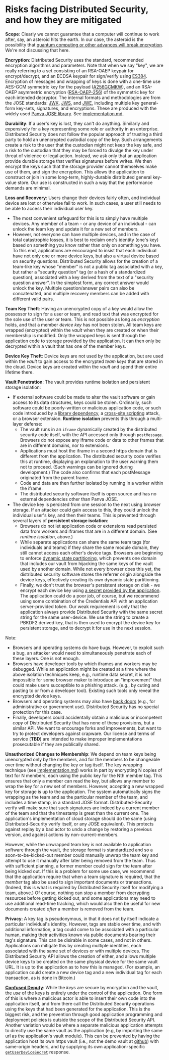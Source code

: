 # Risks facing Distributed Security, and how they are mitigated

**Scope**: Clearly we cannot guarantee that a computer will continue to work after, say, an asteroid hits the earth. In our case, the asteroid is the possibility that [quantum computing or other advances will break encryption](https://www.technologyreview.com/2023/10/19/1081389/unbreakable-encryption-quantum-computers-cryptography-math-problems/). We're not discussing that here.

**Encryption**: Distributed Security uses the standard, recommended encryption algorithms and parameters. Note that when we say "key", we are really referring to a set consisting of an RSA-OAEP keypair for encrypt/decrypt, and an ECDSA keypair for sign/verify using [ES384](https://datatracker.ietf.org/doc/html/rfc7518#section-3.4). Encryption of messages and wrapping of keys is done with a one-time use AES-GCM symmetric key for the payload ([A256GCMKW](https://datatracker.ietf.org/doc/html/rfc7518#section-4.7)), and an RSA-OAEP asymmetric encryption ([RSA-OAEP-256](https://datatracker.ietf.org/doc/html/rfc7518#section-4.3)) of the symmetric key for each intended decryptor. The internal formats and methodologies are from the JOSE standards: [JWK](https://datatracker.ietf.org/doc/html/rfc7517), [JWS](https://datatracker.ietf.org/doc/html/rfc7515), and [JWE](https://www.rfc-editor.org/rfc/rfc7516), including multiple key general-form key-sets, signatures, and encryptions. These are produced with the widely used [Panva JOSE library](https://www.npmjs.com/package/jose). See [implementation.md](implementation.md).

**Durability**: If a user's key is lost, they can't do anything. Similarly and expensively for a key representing some role or authority in an enterprise. Distributed Security does not follow the popular approach of trusting a third party to hold an unencrypted custodial copy of the key. Such arrangements create a risk to the user that the custodian might not keep the key safe, and a risk to the custodian that they may be forced to divulge the key under threat of violence or legal action. Instead, we ask only that an application provide durable storage that verifies signatures before writes. We then encrypt the keys such that the storage provider cannot themselves make use of them, and sign the encryption. This allows the application to construct or join in some long-term, highly-durable distributed general key-value store. Our use is constructed in such a way that the performance demands are minimal.

**Loss and Recovery**: Users change their devices fairly often, and individual device are lost or otherwise fail to work. In such cases, a user still needs to be able to access their individual user key. 
- The most convenient safeguard for this is to simply have multiple devices. Any member of a team - or any device of an individual - can unlock the team key and update it for a new set of members.
- However, not everyone can have multiple devices, and in the case of total catastrophic losses, it is best to reclaim one's identity (one's key) based on something you know rather than only on something you have. To this end, applications are encouraged to insist that each individual have not only one or more device keys, but also a virtual device based on security questions. Distributed Security allows for the creation of a team-like key whose "member" is not a public tag associated with a key, but rather a "security question" tag (or a hash of a standardized question), associated with a key derived from the text of a "security question answer". In the simplest form, any correct answer would unlock the key. Multiple question/answer pairs can also be concatenated, and multiple recovery members can be added with different valid pairs.

**Team Key Theft**: Having an unencrypted copy of a key would allow the possessor to sign for a user or team, and read text that was encrypted for the sole use of the user or team. This is not possible as long as *encryption* holds, and that a member *device key* has not been stolen. All team keys are wrapped (encrypted) within the *vault* when they are created or when their membership is modified. Only the wrapped keys is sent through the application code to storage provided by the application. It can then only be decrypted within a vault that has one of the member keys.

**Device Key Theft**: Device keys are not used by the application, but are used within the *vault* to gain access to the encrypted *team keys* that are stored in the cloud. Device keys are created within the *vault* and spend their entire lifetime there.

**Vault Penetration**: The vault provides runtime isolation and persistent storage isolation:

- If external software could be made to alter the vault software or gain access to its data structures, keys could be stolen. Ordinarily, such software could be poorly-written or malicious application code, or such code introduced by a [library dependency](https://cdn2.hubspot.net/hub/203759/file-1100864196-pdf/docs/Contrast_-_Insecure_Libraries_2014.pdf), a [cross-site scripting](https://owasp.org/www-community/attacks/xss/) attack, or a browser extension. **Runtime isolation** prevents this through a multi-layer defense:
  - The vault runs in an `iframe` dynamically created by the distributed security code itself, with the API accessed only through `postMessage`. Browsers do not expose any iframe code or data to other frames that are in different domains, nor to extensions.
  - Applications must host the iframe in a second https domain that is different from the application. The distributed security code verifies this at runtime, displaying an explanation to the user warning them not to proceed. (Such warnings can be ignored during development.) The code also confirms that each postMessage originated from the parent frame.
  - Code and data are then further isolated by running in a worker within the iframe.
  - The distributed security software itself is open source and has no external dependencies other than Panva JOSE.
- The device key is persisted from one session to the next using browser storage. If an attacker could gain access to this, they could unlock the individual user's key, and then their teams. This is prevented through several layers of **persistent storage isolation**:
  - Browsers do not let application code or extensions read persisted data from workers and iframes that are in a different domain. (See *runtime isolation*, above.)
  - While separate applications can share the same team tags (for individuals and teams) if they share the same module domain, they still cannot access each other's device tags. Browsers are beginning to enforce [dynamic state partitioning](https://developer.mozilla.org/en-US/docs/Web/Privacy/State_Partitioning), which prevents one domain that includes our vault from hijacking the same keys of the vault used by another domain. While not every browser does this yet, the distributed security software stores the referrer origin alongside the device keys, effectively creating its own dynamic state partitioning.
  - Finally, we don't trust the browser's persistent storage on disk - we encrypt each device key using [a secret provided by the application](../#initialization). The application could do a poor job, of course, but we recommend using some combination of the Credentials API with an application server-provided token. Our weak requirement is only that the application always provide Distributed Security with the same secret string for the same user+device. We use the string to create a PBKDF2 derived key, that is then used to encrypt the device key for persistent storage, and to decrypt it for use in the next session.

Note:

- Browsers and operating systems do have bugs. However, to exploit such a bug, an attacker would need to simultaneously penetrate each of these layers. One is not enough.
- Browsers have developer tools by which iframes and workers may be debugged. While an application might be created at a time where the above isolation techniques keep, e.g., runtime data secret, it is not impossible for some browser maker to introduce an "improvement" that could make users succeptible to a phishing attack. (e.g., by cuting and pasting to or from a developer tool). Existing such tools only reveal the encrypted device keys.
- Browsers and operating systems may also have [back doors](https://en.wikipedia.org/wiki/Backdoor_(computing)) (e.g., for administrative or government use). Distributed Security has no special protection for this case.
- Finally, developers could accidentally obtain a malicious or incompetent _copy_ of Distributed Security that has none of these provisions, but a similar API. We want to encourage forks and improvements, but want to try to protect developers against crapware. Our license and terms of service (**TBD**) are intended to make improper implementations prosecutable if they are publically shared.

**Unauthorized Changes to Membership**: We depend on team keys being unencrypted only by the members, and for the members to be changeable over time without changing the key or tag itself. The key wrapping technique (see [implementation.md](implementation.md)) works in part by encrypting N copies of text for N members, each using the public key for the Nth member tag. This ensures that only a member can read the key, but allows any member to wrap the key for a new set of members. However, accepting a new wrapped key for storage is up to the application. The system automatically signs the wrapping as the team and as the particular member of the team, and includes a time stamp, in a standard JOSE format. Distributed-Security verify will make sure that such signatures are indeed by a current member of the team and that the timestamp is great than the current one. The application's implementation of cloud storage should do the same (using Distributed-Security verify itself, or any JOSE equivalent). This protects against replay by a bad actor to undo a change by restoring a previous version, and against actions by non-current-members.

However, while the unwrapped team key is not available to application software through the vault, the storage format is standardized and so a soon-to-be-kicked-out member could manually unwrap the team key and attempt to use it manually after later being removed from the team. Thus with sufficient planning, a former member could sign for the team after being kicked out. If this is a problem for some use case, we recommend that the application require that when a team signature is required, that the _member_ tag also be used to sign important documents or transactions. (Indeed, this is what is required by Distributed Security itself for modifying a team, above.) Of course, nothing can stop a member from decrypting resources before getting kicked out, and some applications may need to use additional read-time tracking, which would also then be useful for new documents created _after_ a member is removed from the team.

**Privacy**: A key tag is pseudonymous, in that it does not by itself indicate a particular individual's identity. However, tags are stable over time, and with additional information, a tag could come to be associated with a particular human, making their activities known via public documents bearing their tag's signature. This can be disirable in some cases, and not in others. Applications can mitigate this by creating multiple identities, each associated with the same set of devices or with multiple devices. The Distributed Security API allows the creation of either, and allows multiple device keys to be created on the same physical device for the same vault URL. It is up to the application as to how this is managed. (For example, an application could create a new device tag and a new individual tag for each transaction, as is done in Bitcoin.)

**[Confused Deputy](https://en.wikipedia.org/wiki/Confused_deputy_problem)**: While the *keys* are secure by encryption and the vault, the *use* of the keys is entirely under the control of the application. One form of this is where a malicious actor is able to insert their own code into the application itself, and from there call the Distributed Security operations using the keys that had been generated for the application. This is the biggest risk, and the prevention through good application programming and deployment policies is outside the scope of the Distributed Security API. Another variation would be where a separate malicious application attempts to directly use the same vault as the application (e.g, by importing the same url as the application's vault module). This can be prevented by having the application host its own https vault (i.e., not the demo vault at [github](https://kilroy-code.github.io/distributed-security/index.mjs)) with same-origin headers, and by supplying its own application-specific [`getUserDeviceSecret`](../README.md#initialization) response. 
